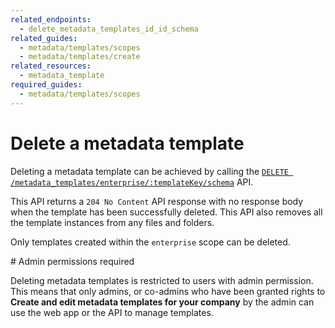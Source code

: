 ```yaml
---
related_endpoints:
  - delete_metadata_templates_id_id_schema
related_guides:
  - metadata/templates/scopes
  - metadata/templates/create
related_resources:
  - metadata_template
required_guides:
  - metadata/templates/scopes
---
```


# Delete a metadata template

Deleting a metadata template can be achieved by calling the [`DELETE
/metadata_templates/enterprise/:templateKey/schema`][endpoint] API. 

<Samples id="delete_metadata_templates_id_id_schema" />

This API returns a `204 No Content` API response with no response body when
the template has been successfully deleted. This API also removes all the
template instances from any files and folders.

Only templates created within the `enterprise` scope can be deleted.

<Message warning>
  # Admin permissions required

  Deleting metadata templates is restricted to users with admin permission. This
  means that only admins, or co-admins who have been granted rights to **Create
  and edit metadata templates for your company** by the admin can use the web
  app or the API to manage templates.
</Message>

[endpoint]: e://delete_metadata_templates_id_id_schema
